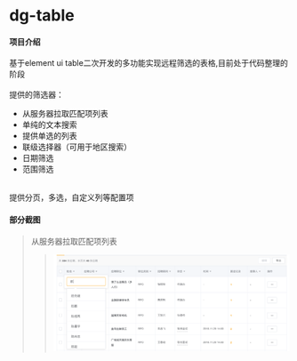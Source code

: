 # dg-table

#### 项目介绍
基于element ui table二次开发的多功能实现远程筛选的表格,目前处于代码整理的阶段
<br>
<br>
提供的筛选器：
  - 从服务器拉取匹配项列表
  - 单纯的文本搜索
  - 提供单选的列表
  - 联级选择器（可用于地区搜索）
  - 日期筛选
  - 范围筛选

<br>
提供分页，多选，自定义列等配置项

#### 部分截图

> 从服务器拉取匹配项列表
> > ![从服务器拉取匹配项列表](/src/assets/images/screenshot/1.png)